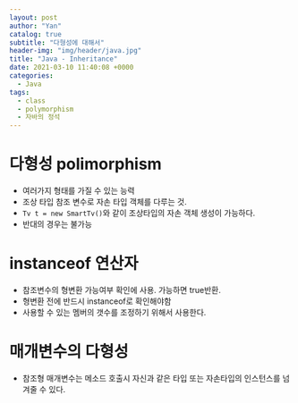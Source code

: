 ```yaml
---
layout: post
author: "Yan"
catalog: true
subtitle: "다형성에 대해서"
header-img: "img/header/java.jpg"
title: "Java - Inheritance"
date: 2021-03-10 11:40:08 +0000
categories:
  - Java
tags:
  - class
  - polymorphism
  - 자바의 정석
---
```


# 다형성 polimorphism

- 여러가지 형태를 가질 수 있는 능력
- 조상 타입 참조 변수로 자손 타입 객체를 다루는 것.
- `Tv t = new SmartTv()`와 같이 조상타입의 자손 객체 생성이 가능하다.
- 반대의 경우는 불가능

# instanceof 연산자

- 참조변수의 형변환 가능여부 확인에 사용. 가능하면 true반환.
- 형변환 전에 반드시 instanceof로 확인해야함
- 사용할 수 있는 멤버의 갯수를 조정하기 위해서 사용한다.

# 매개변수의 다형성

- 참조형 매개변수는 메소드 호출시 자신과 같은 타입 또는 자손타입의 인스턴스를 넘겨줄 수 있다.
